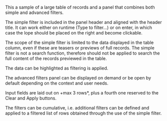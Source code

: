 This a sample of a large table of records and a panel that combines both simple and advanced filters. 

The simple filter is included in the panel header and aligned with the header title. It can work either on runtime (Type to filter…) or on enter, in which case the lope should be placed on the right and become clickable. 

The scope of the simple filter is limited to the data displayed in the table column, even if these are  teasers or previews of full records. The simple filter is not a search function, therefore should not be applied to search the full content of the records previewed in the table. 

The data can be highlighted as filtering is applied. 

The advanced filters panel can be displayed on demand or be open by default depending on the context and user needs. 

Input fields are laid out on +max 3 rows*, plus a fourth one reserved to the Clear and Apply buttons. 

The filters can be cumulative, i.e. additional filters can be defined and applied to a filtered list of rows obtained through the use of the simple filter. 

 